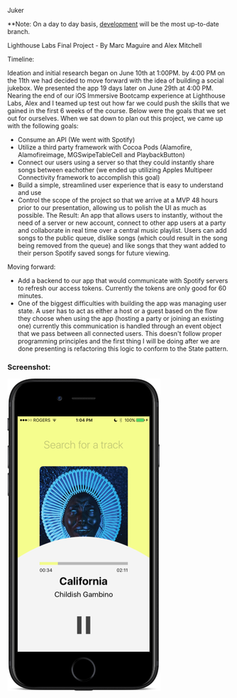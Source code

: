 Juker

[development]: https://github.com/marc-maguire/Juke/tree/development
**Note: On a day to day basis, [development] will be the most up-to-date branch.

Lighthouse Labs Final Project - By Marc Maguire and Alex Mitchell

Timeline:

Ideation and initial research began on June 10th at 1:00PM.
by 4:00 PM on the 11th we had decided to move forward with the idea of building a social jukebox.
We presented the app 19 days later on June 29th at 4:00 PM.
Nearing the end of our iOS Immersive Bootcamp experience at Lighthouse Labs, Alex and I teamed up test out how far we could push the skills
that we gained in the first 6 weeks of the course. Below were the goals that we set out for ourselves.
 When we sat down to plan out this project, we came up with the following goals:

- Consume an API (We went with Spotify)
- Utilize a third party framework with Cocoa Pods (Alamofire, Alamofireimage, MGSwipeTableCell and PlaybackButton)
- Connect our users using a server so that they could instantly share songs between eachother (we ended up utilizing Apples
  Multipeer Connectivity framework to accomplish this goal)
- Build a simple, streamlined user experience that is easy to understand and use
- Control the scope of the project so that we arrive at a MVP 48 hours prior to our presentation, allowing us to polish the UI 
  as much as possible.
The Result:  An app that allows users to instantly, without the need of a server or new account, connect to other app users at
a party and collaborate in real time over a central music playlist. Users can add songs to the public queue, dislike songs (which
could result in the song being removed from the queue) and like songs that they want added to their person Spotify saved songs 
for future viewing.

Moving forward:

- Add a backend to our app that would communicate with Spotify servers to refresh our access tokens. Currently the tokens are
  only good for 60 minutes.
- One of the biggest difficulties with building the app was managing user state. A user has to act as either a host or a guest
based on the flow they choose when using the app (hosting a party or joining an existing one) currently this communication is handled
through an event object that we pass between all connected users. This doesn't follow proper programming principles and the first
thing I will be doing after we are done presenting is refactoring this logic to conform to the State pattern.

### Screenshot:
![screenshot](Juker/screenshot/juker_screenshot.png)
